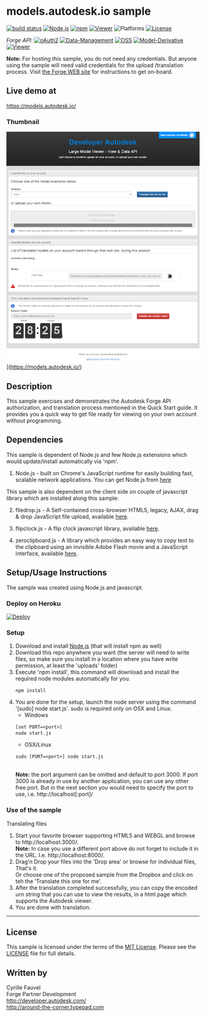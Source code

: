 # models.autodesk.io sample

[![build status](https://api.travis-ci.org/cyrillef/models.autodesk.io.png)](https://travis-ci.org/cyrillef/models.autodesk.io)
[![Node.js](https://img.shields.io/badge/Node.js-6.3.1-blue.svg)](https://nodejs.org/)
[![npm](https://img.shields.io/badge/npm-3.10.3-blue.svg)](https://www.npmjs.com/)
[![Viewer](https://img.shields.io/badge/Forge%20Viewer-v2.8-green.svg)](http://developer-autodesk.github.io/)
![Platforms](https://img.shields.io/badge/platform-windows%20%7C%20osx%20%7C%20linux-lightgray.svg)
[![License](http://img.shields.io/:license-mit-blue.svg)](http://opensource.org/licenses/MIT)


*Forge API*:
[![oAuth2](https://img.shields.io/badge/oAuth2-v1-green.svg)](http://developer-autodesk.github.io/)
[![Data-Management](https://img.shields.io/badge/Data%20Management-v1-green.svg)](http://developer-autodesk.github.io/)
[![OSS](https://img.shields.io/badge/OSS-v2-green.svg)](http://developer-autodesk.github.io/)
[![Model-Derivative](https://img.shields.io/badge/Model%20Derivative-v2-green.svg)](http://developer-autodesk.github.io/)
[![Viewer](https://img.shields.io/badge/Forge%20Viewer-v2.17-green.svg)](http://developer-autodesk.github.io/)



<b>Note:</b> For hosting this sample, you do not need any credentials. But anyone using the sample will need
valid credentials for the upload /translation process. Visit [the Forge WEB site](https://developer.autodesk.com) for
instructions to get on-board.


## Live demo at
https://models.autodesk.io/


### Thumbnail
![thumbnail](www/images/app.png)](https://models.autodesk.io/)


## Description

This sample exercises and demonstrates the Autodesk Forge API authorization, and translation process
mentioned in the Quick Start guide. It provides you a quick way to get file ready for viewing on your own account
without programming.


## Dependencies

This sample is dependent of Node.js and few Node.js extensions which would update/install automatically via 'npm'.

1. Node.js - built on Chrome's JavaScript runtime for easily building fast, scalable network applications.
   You can get Node.js from [here](http://nodejs.org/)

This sample is also dependent on the client side on couple of javascript library which are installed
along this sample:

2. filedrop.js - A Self-contained cross-browser HTML5, legacy, AJAX, drag & drop JavaScript file upload, available [here](http://filedropjs.org/).

3. flipclock.js - A flip clock javascript library, available [here](http://flipclockjs.com/).

4. zeroclipboard.js - A library which provides an easy way to copy text to the clipboard using an invisible Adobe Flash movie and a JavaScript interface,
   available [here](http://zeroclipboard.org/).


## Setup/Usage Instructions

The sample was created using Node.js and javascript.


### Deploy on Heroku

[![Deploy](https://www.herokucdn.com/deploy/button.svg)](https://heroku.com/deploy)


<a name="setupSample"></a>
### Setup
1. Download and install [Node.js](http://nodejs.org/) (that will install npm as well)
2. Download this repo anywhere you want (the server will need to write files, so make sure you install in
   a location where you have write permission, at least the 'uploads' folder)
3. Execute 'npm install', this command will download and install the required node modules automatically for you.<br />
   ```
   npm install
   ```
4. You are done for the setup, launch the node server using the command '[sudo] node start.js'.
   sudo is required only on OSX and Linux.<br />
   * Windows<br />
   ```
   [set PORT=<port>]
   node start.js
   ```
   * OSX/Linux<br />
   ```
   sudo [PORT=<port>] node start.js
   ```
   <br />
   <b>Note:</b> the port argument can be omitted and default to port 3000. If port 3000 is already in use by another
   application, you can use any other free port. But in the next section you would need to specify the port to
   use, i.e. http://localhost[:port]/


<a name="UseOfTheSample"></a>
### Use of the sample

Translating files

1. Start your favorite browser supporting HTML5 and WEBGL and browse to http://localhost:3000/.<br />
   <b>Note:</b> In case you use a different port above do not forget to include it in the URL. I.e.
   http://localhost:8000/.
2. Drag'n Drop your files into the 'Drop area' or browse for individual files, That's it.<br />
   Or choose one of the proposed sample from the Dropbox and click on teh the 'Translate this one for me'.
3. After the translation completed successfully, you can copy the encoded urn string that you can use to view the
   results, in a html page which supports the Autodesk viewer.
4. You are done with translation.


--------

## License

This sample is licensed under the terms of the [MIT License](http://opensource.org/licenses/MIT). Please see the [LICENSE](LICENSE) file for full details.


## Written by

Cyrille Fauvel <br />
Forge Partner Development <br />
http://developer.autodesk.com/ <br />
http://around-the-corner.typepad.com <br />
